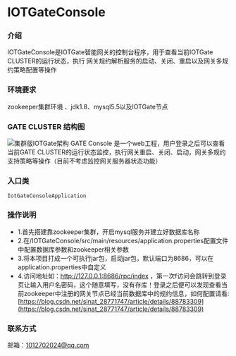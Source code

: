 
# IOTGateConsole

### 介绍
IOTGateConsole是IOTGate智能网关的控制台程序，用于查看当前IOTGate CLUSTER的运行状态，执行 网关规约解析服务的启动、关闭、重启以及网关多规约策略配置等操作

### 环境要求
zookeeper集群环境 、jdk1.8、mysql5.5以及IOTGate节点

### GATE CLUSTER 结构图
![集群版IOTGate架构](https://images.gitee.com/uploads/images/2019/0402/194105_f06b6623_1038477.png "IOTGate整体架构图.png")
GATE Console 是一个web工程，用户登录之后可以查看当前GATE CLUSTER的运行状态监控，执行网关重启、关闭、启动，网关多规约支持策略等操作（目前不考虑监控网关服务器状态功能）

### 入口类
	IotGateConsoleApplication
### 操作说明
- 1.首先搭建靠zookeeper集群，开启mysql服务并建立好数据库名称
- 2.在/IOTGateConsole/src/main/resources/application.properties配置文件中配置数据库参数和zookeeper相关参数
- 3.将本项目打成一个可执行jar包，启动jar包，默认端口为8686，可以在application.properties中自定义
- 4.访问地址如：http://127.0.0.1:8686/rpc/index ，第一次f访问会跳转到登录页让输入用户名密码，这个随意填写，没有存库！登录之后便可以发现查看当前zookeeper中注册的网关节点已经当前数据库中的规约信息，如何配置请看:[https://blog.csdn.net/sinat_28771747/article/details/88783309](https://blog.csdn.net/sinat_28771747/article/details/88783309)
### 联系方式
邮箱：1012702024@qq.com
